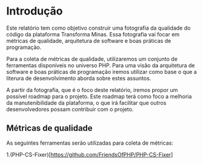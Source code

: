 # Introdução

Este relatório tem como objetivo construir uma fotografia da qualidade do código da plataforma
Transforma Minas. Essa fotografia vai focar em métricas de qualidade, arquitetura de software e
boas práticas de programação.

Para a coleta de métricas de qualidade, utilizaremos um conjunto de ferramentas 
disponíveis no universo PHP. Para uma visão da arquitetura de software e boas práticas de
programação iremos utilizar como base o que a literura de desenvolvimento aborda sobre estes
assuntos.

A partir da fotografia, que é o foco deste relatório, iremos propor um possível roadmap para o
projeto. Este roadmap terá como foco a melhoria da manutenibilidade da plataforma, o que irá
facilitar que outros desenvolvedores possam contribuir com o projeto.


## Métricas de qualidade


As seguintes ferramentas serão utilizadas para coleta de métricas:

1.(PHP-CS-Fixer)[https://github.com/FriendsOfPHP/PHP-CS-Fixer]
